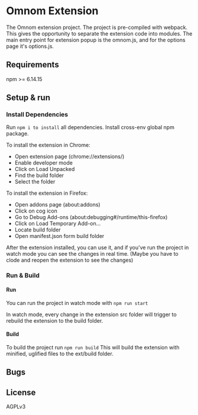 # Omnom Extension

The Omnom extension project.
The project is pre-compiled with webpack. This gives the opportunity to separate the extension code into modules.
The main entry point for extension popup is the omnom.js, and for the options page it's options.js.


## Requirements

npm >= 6.14.15

## Setup & run

### Install Dependencies
Run ```npm i to install``` all dependencies. 
Install cross-env global npm package.

To install the extension in Chrome: 
- Open extension page (chrome://extensions/)
- Enable developer mode
- Click on Load Unpacked
- Find the build folder
- Select the folder

To install the extension in Firefox: 
- Open addons page (about:addons)
- Click on cog icon
- Go to Debug Add-ons (about:debugging#/runtime/this-firefox)
- Click on Load Temporary Add-on...
- Locate build folder
- Open manifest.json form build folder

After the extension installed, you can use it, and if you've run the project in watch mode you can see the changes in real time.
(Maybe you have to clode and reopen the extension to see the changes)

### Run & Build

#### Run
You can run the project in watch mode with ```npm run start```

In watch mode, every change in the extension src folder will trigger to rebuild the extension to the build folder.

#### Build
To build the project run ```npm run build```
This will build the extension with minified, uglified files to the ext/build folder.

## Bugs


## License

AGPLv3
